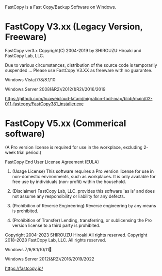 FastCopy is a Fast Copy/Backup Software on Windows.

# FastCopy V3.xx (Legacy Version, Freeware)

FastCopy ver3.x Copyright(C) 2004-2019 by SHIROUZU Hiroaki and FastCopy Lab, LLC.

Due to various circumstances, distribution of the source code is temporarily suspended ... Please use FastCopy V3.XX as freeware with no guarantee.

Windows Vista/7/8/8.1/10 

Windows Server 2008(&R2)/2012(&R2)/2016/2019 

https://github.com/huaweicloud-latam/migration-tool-map/blob/main/02-011-fastcopy/FastCopy381_installer.exe


# FastCopy V5.xx (Commerical software)

(A Pro version license is required for use in the workplace, excluding 2-week trial period.)

FastCopy End User License Agreement (EULA)

  1. (Usage License) This software requires a Pro version license for use in non-domestic environments, such as workplaces. It is only available for free use by individuals (non-profit) within the household.

  2. (Disclaimer) FastCopy Lab, LLC. provides this software `as is' and does not assume any responsibility or liability for any defects.

  3. (Prohibition of Reverse Engineering) Reverse engineering by any means is prohibited.

  4. (Prohibition of Transfer) Lending, transferring, or sublicensing the Pro version license to a third party is prohibited.

  Copyright 2004-2023 SHIROUZU Hiroaki All rights reserved.
  Copyright 2018-2023 FastCopy Lab, LLC. All rights reserved.

  Windows 7/8/8.1/10/11
  
  Windows Server 2012(&R2)/2016/2019/2022


https://fastcopy.jp/

